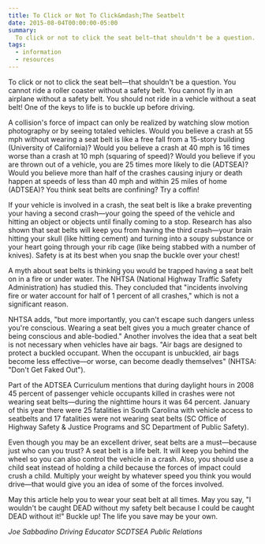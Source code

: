 ```yaml
---
title: To Click or Not To Click&mdash;The Seatbelt
date: 2015-08-04T00:00:00-05:00
summary:
  To click or not to click the seat belt—that shouldn't be a question. You cannot ride a roller coaster without a safety belt. You cannot fly in an airplane without a safety belt. You should not ride in a vehicle without a seat belt! One of the keys to life is to buckle up before driving.
tags:
  - information
  - resources
---
```

To click or not to click the seat belt&mdash;that shouldn't be a question. You cannot ride a roller coaster without a safety belt. You cannot fly in an airplane without a safety belt. You should not ride in a vehicle without a seat belt! One of the keys to life is to buckle up before driving.

A collision's force of impact can only be realized by watching slow motion photography or by seeing totaled vehicles. Would you believe a crash at 55 mph without wearing a seat belt is like a free fall from a 15-story building (University of California)? Would you believe a crash at 40 mph is 16 times worse than a crash at 10 mph (squaring of speed)? Would you believe if you are thrown out of a vehicle, you are 25 times more likely to die (ADTSEA)? Would you believe more than half of the crashes causing injury or death happen at speeds of less than 40 mph and within 25 miles of home (ADTSEA)? You think seat belts are confining? Try a coffin!

If your vehicle is involved in a crash, the seat belt is like a brake preventing your having a second crash&mdash;your going the speed of the vehicle and hitting an object or objects until finally coming to a stop. Research has also shown that seat belts will keep you from having the third crash&mdash;your brain hitting your skull (like hitting cement) and turning into a soupy substance or your heart going through your rib cage (like being stabbed with a number of knives). Safety is at its best when you snap the buckle over your chest!

A myth about seat belts is thinking you would be trapped having a seat belt on in a fire or under water. The NHTSA (National Highway Traffic Safety Administration) has studied this. They concluded that "incidents involving fire or water account for half of 1 percent of all crashes," which is not a significant reason.

NHTSA adds, "but more importantly, you can't escape such dangers unless you're conscious. Wearing a seat belt gives you a much greater chance of being conscious and able-bodied." Another involves the idea that a seat belt is not necessary when vehicles have air bags. "Air bags are designed to protect a buckled occupant. When the occupant is unbuckled, air bags become less effective&mdash;or worse, can become deadly themselves" (NHTSA: "Don't Get Faked Out").

Part of the ADTSEA Curriculum mentions that during daylight hours in 2008 45 percent of passenger vehicle occupants killed in crashes were not wearing seat belts&mdash;during the nighttime hours it was 64 percent. January of this year there were 25 fatalities in South Carolina with vehicle access to seatbelts and 17 fatalities were not wearing seat belts (SC Office of Highway Safety & Justice Programs and SC Department of Public Safety).

Even though you may be an excellent driver, seat belts are a must&mdash;because just who can you trust? A seat belt is a life belt. It will keep you behind the wheel so you can also control the vehicle in a crash. Also, you should use a child seat instead of holding a child because the forces of impact could crush a child. Multiply your weight by whatever speed you think you would drive&mdash;that would give you an idea of some of the forces involved.

May this article help you to wear your seat belt at all times. May you say, "I wouldn't be caught DEAD without my safety belt because I could be caught DEAD without it!" Buckle up! The life you save may be your own.

*Joe Sabbadino*
*Driving Educator*
*SCDTSEA Public Relations*